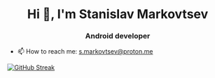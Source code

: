<h1 align="center">Hi 👋, I'm Stanislav Markovtsev</h1>
<div align="center">
  
</div>

<h3 align="center">Android developer</h3>


- 📫 How to reach me: s.markovtsev@proton.me

[![GitHub Streak](https://streak-stats.demolab.com?user=kawunus&theme=dark&hide_border=true&short_numbers=true&date_format=j%20M%5B%20Y%5D)](https://git.io/streak-stats)

